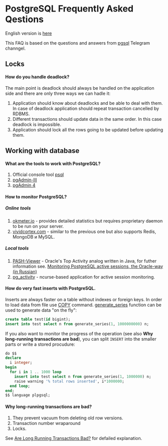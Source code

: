 # PostgreSQL Frequently Asked Qestions

English version is [here](README-en.md)

This FAQ is based on the questions and answers from [pgsql](https://t.me/pgsql) Telegram channgel.

## Locks

#### How do you handle deadlock?

The main point is deadlock should always be handled on the application side and there are only three ways we can hadle it:

1. Application should know about deadlocks and be able to deal with them. In case of deadlock application should repeat transaction cancelled by RDBMS.
2. Different transactions should update data in the same order. In this case deadlock is impossible.
3. Application should lock all the rows going to be updated before updating them.

## Working with database

#### What are the tools to work with PostgreSQL?

1. Official console tool [psql](https://www.postgresql.org/docs/current/static/app-psql.html)
2. [pgAdmin-III](https://www.pgadmin.org/docs/pgadmin3/1.22/)
3. [pgAdmin 4](https://www.pgadmin.org/)

#### How to monitor PostgreSQL?

##### Online tools

1. [okmeter.io](https://okmeter.io/) - provides detailed statistics but requires proprietary daemon to be run on your server.
2. [vividcortex.com](https://www.vividcortex.com/) - similar to the previous one but also supports Redis, MongoDB и MySQL.

##### Local tools

1. [PASH-Viewer](https://github.com/dbacvetkov/PASH-Viewer) - Oracle's Top Activity analog written in Java, for futher information see. [Monitoring PostgreSQL active sessions, the Oracle-way (in Russian)](https://habr.com/post/413411/)
2. [pg_activity](https://github.com/julmon/pg_activity) - ncurse-based application for active session monitoring.

#### How do very fast inserts with PostgreSQL.

Inserts are always faster on a table without indexes or foreign keys. In order to load data from file use [COPY](https://www.postgresql.org/docs/current/static/sql-copy.html) command. [generate_series](https://www.postgresql.org/docs/current/static/functions-srf.html) function can be used to generate data "on the fly":

```sql
create table test(id bigint);
insert into test select n from generate_series(1, 1000000000) n;
```

If you also want to monitor the progress of the operation (see also **Why long-running transactions are bad**), you can split `INSERT` into the smaller parts or write a stored procudure:

```sql
do $$
declare
  i integer;
begin
  for i in 1 .. 1000 loop
    insert into test select n from generate_series(1, 1000000) n;
    raise warning '% total rows inserted', i*1000000;
  end loop;
end;
$$ language plpgsql;
```

#### Why long-running transactions are bad?

1. They prevent vacuum from deleting old row versions.
2. Transaction number wraparound
3. Locks.

See [Are Long Running Transactions Bad?](https://www.simononsoftware.com/are-long-running-transactions-bad/) for defailed explanation.